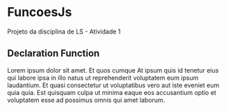 # FuncoesJs
Projeto da disciplina de LS - Atividade 1

## Declaration Function
Lorem ipsum dolor sit amet. Et quos cumque At ipsum quis id tenetur eius qui labore ipsa in illo natus ut reprehenderit voluptatem eum ipsum laudantium. Et quasi consectetur ut voluptatibus vero aut iste eveniet eum quia quia. Est quisquam culpa ut minima eaque eos accusantium optio et voluptatem esse ad possimus omnis qui amet laborum. 
